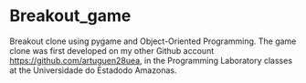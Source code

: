 # Breakout_game
Breakout clone using pygame and Object-Oriented Programming.
The game clone was first developed on my other Github account https://github.com/artuguen28uea, 
in the Programming Laboratory classes at the Universidade do Estadodo Amazonas. 
